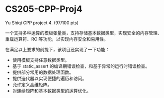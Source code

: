 # CS205-CPP-Proj4

Yu Shiqi CPP project 4. (97/100 pts)

一个支持多种运算的模板张量类，支持存储基本数据类型，实现安全的内存管理、重载运算符、ROI等功能，以实现内存安全和易用性。

在满足以上要求的前提下，该项目还实现了一下功能：

+ 使用模板支持任意数据类型。
+ 基于 static_assert 的编译期错误检查，和基于异常的运行时错误检查。
+ 提供部分常用的数据处理函数。
+ 提供迭代器以实现便捷的遍历和访问。
+ 允许定义高维矩阵。
+ 对连续矩阵和基本数据类型的运算优化。
